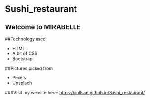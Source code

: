 # Sushi_restaurant

## Welcome to MIRABELLE

##Technology used
* HTML 
* A bit of CSS
* Bootstrap

##Pictures picked from 
* Pexels
* Unsplach

###Visit my website here: 
https://onllsan.github.io/Sushi_restaurant/
